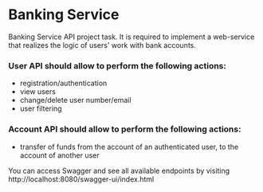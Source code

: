# Banking Service</h1>
Banking Service API project task. It is required to implement a web-service that realizes the logic of users' work with bank accounts.<br/>
### User API should allow to perform the following actions:<br/>
- registration/authentication<br/>
- view users<br/>
- change/delete user number/email<br/>
- user filtering<br/>
### Account API should allow to perform the following actions:<br/>
- transfer of funds from the account of an authenticated user, to the account of another user
  
You can access Swagger and see all available endpoints by visiting http://localhost:8080/swagger-ui/index.html
